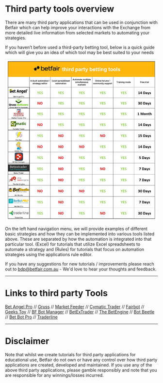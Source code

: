# Third party tools overview

There are many third party applications that can be used in conjunction with Betfair which can help improve your interactions with the Exchange from more detailed live information from selected markets to automating your strategies.

If you haven’t before used a third-party betting tool, below is a quick guide which will give you an idea of which tool may be best suited to your needs

![third party tools comparison](./img/compare.jpg)

On the left hand navigation menu, we will provide examples of different basic strategies and how they can be implemented into various tools listed above. These are separated by how the automation is integrated into that particular tool. (Excel) for tutorials that utilize Excel spreadsheets to automate a strategy and (Rules) for tutorials that focus on automation strategies using the applications rule editor. 


If you have any suggestions for new tutorials / improvements please reach out to bdp@betfair.com.au - We'd love to hear your thoughts and feedback. 

---
# Links to third party Tools

[Bet Angel Pro](https://www.betangel.com/) // [Gruss](https://www.gruss-software.co.uk/) // [Market Feeder](https://marketfeeder.co.uk/) // [Cymatic Trader](http://www.cymatic.co.uk/) // [Fairbot](https://binteko.com/fairbot) // [Geeks Toy](http://www.geekstoy.com/en/download) // [BF Bot Manager](https://www.bfbotmanager.com/) // [BetExTrader](https://www.betextrader.com/) // [The BetEngine](https://www.thebetengine.co.uk/) // [Bot Beetle](https://botbeetle.com/) // [Bet Bot Pro](www.betbotpro.com/) // [Traderline](https://traderline.com/)

---
# Disclaimer

Note that whilst we create tutorials for third party applications for educational use, Betfair do not own or have any control over how third party applications are created, developed and maintained. If you use any of the above third party applications, please gamble responsibly and note that you are responsible for any winnings/losses incurred.
